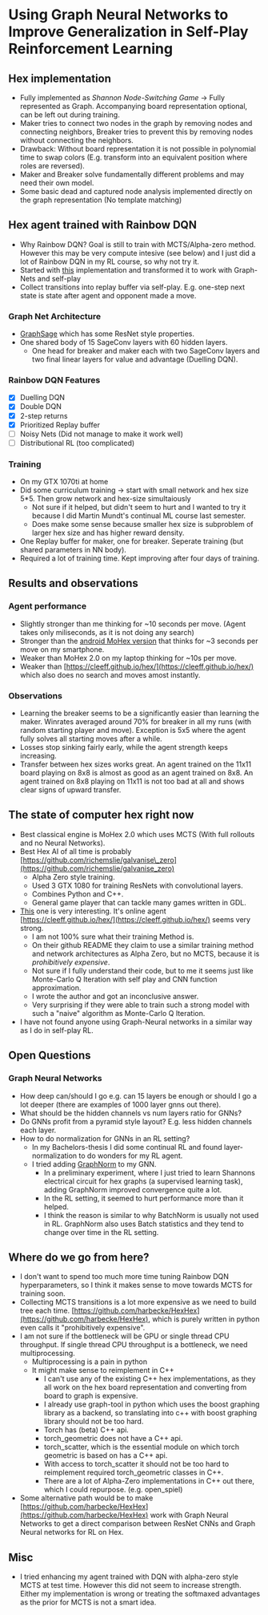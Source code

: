 # Using Graph Neural Networks to Improve Generalization in Self-Play Reinforcement Learning

## Hex implementation
- Fully implemented as *Shannon Node-Switching Game* -> Fully represented as Graph. Accompanying board representation optional, can be left out during training.
- Maker tries to connect two nodes in the graph by removing nodes and connecting neighbors, Breaker tries to prevent this by removing nodes without connecting the neighbors.
- Drawback: Without board representation it is not possible in polynomial time to swap colors (E.g. transform into an equivalent position where roles are reversed).
- Maker and Breaker solve fundamentally different problems and may need their own model.
- Some basic dead and captured node analysis implemented directly on the graph representation (No template matching)

## Hex agent trained with Rainbow DQN
- Why Rainbow DQN? Goal is still to train with MCTS/Alpha-zero method. However this may be very compute intesive (see below) and I just did a lot of Rainbow DQN in my RL course, so why not try it.
- Started with [this](https://github.com/schmidtdominik/Rainbow) implementation and transformed it to work with Graph-Nets and self-play
- Collect transitions into replay buffer via self-play. E.g. one-step next state is state after agent and opponent made a move.
### Graph Net Architecture
- [GraphSage](https://pytorch-geometric.readthedocs.io/en/latest/modules/nn.html#torch_geometric.nn.conv.SAGEConv) which has some ResNet style properties.
- One shared body of 15 SageConv layers with 60 hidden layers.
	+ One head for breaker and maker each with two SageConv layers and two final linear layers for value and advantage (Duelling DQN).
### Rainbow DQN Features
- [x] Duelling DQN
- [x] Double DQN
- [x] 2-step returns
- [x] Prioritized Replay buffer
- [ ] Noisy Nets (Did not manage to make it work well)
- [ ] Distributional RL (too complicated)
### Training
- On my GTX 1070ti at home
- Did some curriculum training -> start with small network and hex size 5\*5. Then grow network and hex-size simultaiously
	+ Not sure if it helped, but didn't seem to hurt and I wanted to try it because I did Martin Mundt's continual ML course last semester.
	+ Does make some sense because smaller hex size is subproblem of larger hex size and has higher reward density.
- One Replay buffer for maker, one for breaker. Seperate training (but shared parameters in NN body).
- Required a lot of training time. Kept improving after four days of training.

## Results and observations

### Agent performance
- Slightly stronger than me thinking for ~10 seconds per move. (Agent takes only miliseconds, as it is not doing any search)
- Stronger than the [android MoHex version](https://play.google.com/store/apps/details?id=com.game.hex&hl=en&gl=US) that thinks for ~3 seconds per move on my smartphone.
- Weaker than MoHex 2.0 on my laptop thinking for ~10s per move.
- Weaker than [https://cleeff.github.io/hex/](https://cleeff.github.io/hex/) which also does no search and moves amost instantly.

### Observations
- Learning the breaker seems to be a significantly easier than learning the maker. Winrates averaged around 70% for breaker in all my runs (with random starting player and move). Exception is 5x5 where the agent fully solves all starting moves after a while.
- Losses stop sinking fairly early, while the agent strength keeps increasing.
- Transfer between hex sizes works great. An agent trained on the 11x11 board playing on 8x8 is almost as good as an agent trained on 8x8. An agent trained on 8x8 playing on 11x11 is not too bad at all and shows clear signs of upward transfer.

## The state of computer hex right now
- Best classical engine is MoHex 2.0 which uses MCTS (With full rollouts and no Neural Networks).
- Best Hex AI of all time is probably [https://github.com/richemslie/galvanise\_zero](https://github.com/richemslie/galvanise_zero)
	+ Alpha Zero style training.
	+ Used 3 GTX 1080 for training ResNets with convolutional layers.
	+ Combines Python and C++.
	+ General game player that can tackle many games written in GDL.
- [This](https://github.com/harbecke/HexHex) one is very interesting. It's online agent [https://cleeff.github.io/hex/](https://cleeff.github.io/hex/) seems very strong.
	+ I am not 100% sure what their training Method is.
	+ On their github README they claim to use a similar training method and network architectures as Alpha Zero, but no MCTS, because it is *prohibitively expensive*.
	+ Not sure if I fully understand their code, but to me it seems just like Monte-Carlo Q Iteration with self play and CNN function approximation.
	+ I wrote the author and got an inconclusive answer.
	+ Very surprising if they were able to train such a strong model with such a "naive" algorithm as Monte-Carlo Q Iteration.
- I have not found anyone using Graph-Neural networks in a similar way as I do in self-play RL.

## Open Questions
### Graph Neural Networks
- How deep can/should I go e.g. can 15 layers be enough or should I go a lot deeper (there are examples of 1000 layer gnns out there).
- What should be the hidden channels vs num layers ratio for GNNs?
- Do GNNs profit from a pyramid style layout? E.g. less hidden channels each layer.
- How to do normalization for GNNs in an RL setting?
	+ In my Bachelors-thesis I did some continual RL and found layer-normalization to do wonders for my RL agent.
	+ I tried adding [GraphNorm](https://arxiv.org/abs/2009.03294) to my GNN.
		* In a preliminary experiment, where I just tried to learn Shannons electrical circuit for hex graphs (a supervised learning task), adding GraphNorm improved convergence quite a lot.
		* In the RL setting, it seemed to hurt performance more than it helped.
		* I think the reason is similar to why BatchNorm is usually not used in RL. GraphNorm also uses Batch statistics and they tend to change over time in the RL setting.


## Where do we go from here?
- I don't want to spend too much more time tuning Rainbow DQN hyperparameters, so I think it makes sense to move towards MCTS for training soon.
- Collecting MCTS transitions is a lot more expensive as we need to build tree each time. [https://github.com/harbecke/HexHex](https://github.com/harbecke/HexHex), which is purely written in python even calls it "prohibitively expensive".
- I am not sure if the bottleneck will be GPU or single thread CPU throughput. If single thread CPU throughput is a bottleneck, we need multiprocessing.
	+ Multiprocessing is a pain in python
	+ It might make sense to reimplement in C++
		* I can't use any of the existing C++ hex implementations, as they all work on the hex board representation and converting from board to graph is expensive.
		* I already use graph-tool in python which uses the boost graphing library as a backend, so translating into c++ with boost graphing library should not be too hard.
		* Torch has (beta) C++ api.
		* torch_geometric does not have a C++ api.
		* torch_scatter, which is the essential module on which torch geometric is based on has a C++ api.
		* With access to torch_scatter it should not be too hard to reimplement required torch_geometric classes in C++.
		* There are a lot of Alpha-Zero implementations in C++ out there, which I could repurpose. (e.g. open_spiel)
- Some alternative path would be to make [https://github.com/harbecke/HexHex](https://github.com/harbecke/HexHex) work with Graph Neural Networks to get a direct comparison between ResNet CNNs and Graph Neural networks for RL on Hex.

## Misc
- I tried enhancing my agent trained with DQN with alpha-zero style MCTS at test time. However this did not seem to increase strength. Either my implementation is wrong or treating the softmaxed advantages as the prior for MCTS is not a smart idea.
